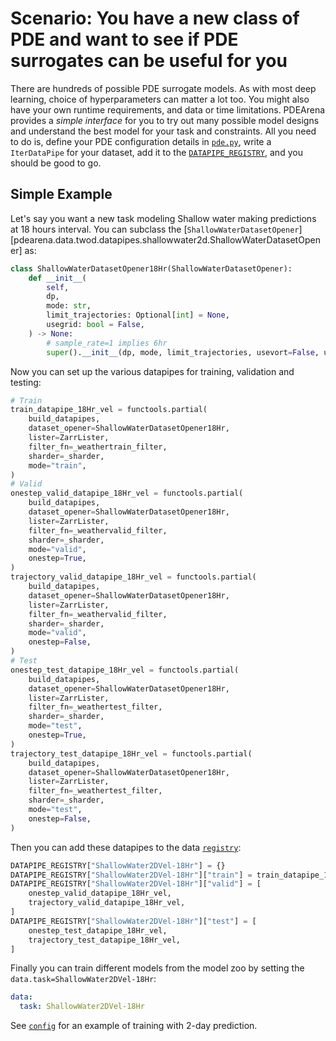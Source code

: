 # Scenario: You have a new class of PDE and want to see if PDE surrogates can be useful for you

There are hundreds of possible PDE surrogate models. As with most deep learning, choice of hyperparameters can matter a lot too.
You might also have your own runtime requirements, and data or time limitations.
PDEArena provides a _simple interface_ for you to try out many possible model designs and understand the best model for your task and constraints.
All you need to do is, define your PDE configuration details in [`pde.py`](https://github.com/microsoft/pdearena/blob/main/pdedatagen/pde.py), write a `IterDataPipe` for your dataset, add it to the [`DATAPIPE_REGISTRY`](https://github.com/microsoft/pdearena/blob/main/pdearena/data/registry.py), and you should be good to go.

## Simple Example

Let's say you want a new task modeling Shallow water making predictions at 18 hours interval.
You can subclass the [`ShallowWaterDatasetOpener`][pdearena.data.twod.datapipes.shallowwater2d.ShallowWaterDatasetOpener] as:

```py
class ShallowWaterDatasetOpener18Hr(ShallowWaterDatasetOpener):
    def __init__(
        self,
        dp,
        mode: str,
        limit_trajectories: Optional[int] = None,
        usegrid: bool = False,
    ) -> None:
        # sample_rate=1 implies 6hr
        super().__init__(dp, mode, limit_trajectories, usevort=False, usegrid=usegrid, sample_rate=3)
```

Now you can set up the various datapipes for training, validation and testing:

```py
# Train
train_datapipe_18Hr_vel = functools.partial(
    build_datapipes,
    dataset_opener=ShallowWaterDatasetOpener18Hr,
    lister=ZarrLister,
    filter_fn=_weathertrain_filter,
    sharder=_sharder,
    mode="train",
)
# Valid
onestep_valid_datapipe_18Hr_vel = functools.partial(
    build_datapipes,
    dataset_opener=ShallowWaterDatasetOpener18Hr,
    lister=ZarrLister,
    filter_fn=_weathervalid_filter,
    sharder=_sharder,
    mode="valid",
    onestep=True,
)
trajectory_valid_datapipe_18Hr_vel = functools.partial(
    build_datapipes,
    dataset_opener=ShallowWaterDatasetOpener18Hr,
    lister=ZarrLister,
    filter_fn=_weathervalid_filter,
    sharder=_sharder,
    mode="valid",
    onestep=False,
)
# Test
onestep_test_datapipe_18Hr_vel = functools.partial(
    build_datapipes,
    dataset_opener=ShallowWaterDatasetOpener18Hr,
    lister=ZarrLister,
    filter_fn=_weathertest_filter,
    sharder=_sharder,
    mode="test",
    onestep=True,
)
trajectory_test_datapipe_18Hr_vel = functools.partial(
    build_datapipes,
    dataset_opener=ShallowWaterDatasetOpener18Hr,
    lister=ZarrLister,
    filter_fn=_weathertest_filter,
    sharder=_sharder,
    mode="test",
    onestep=False,
)
```

Then you can add these datapipes to the data [`registry`](https://github.com/microsoft/pdearena/blob/main/pdearena/data/registry.py):
```py
DATAPIPE_REGISTRY["ShallowWater2DVel-18Hr"] = {}
DATAPIPE_REGISTRY["ShallowWater2DVel-18Hr"]["train"] = train_datapipe_18Hr_vel
DATAPIPE_REGISTRY["ShallowWater2DVel-18Hr"]["valid"] = [
    onestep_valid_datapipe_18Hr_vel,
    trajectory_valid_datapipe_18Hr_vel,
]
DATAPIPE_REGISTRY["ShallowWater2DVel-18Hr"]["test"] = [
    onestep_test_datapipe_18Hr_vel,
    trajectory_test_datapipe_18Hr_vel,
]
```

Finally you can train different models from the model zoo by setting the `data.task=ShallowWater2DVel-18Hr`:
```yaml
data:
  task: ShallowWater2DVel-18Hr
```
See [`config`](https://github.com/microsoft/pdearena/blob/main/configs/shallowwater2d_2day.yaml) for an example of training with 2-day prediction.
